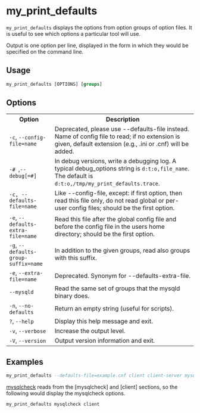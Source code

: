 # my_print_defaults

`my_print_defaults` displays the options from option groups of option files. It is useful to see which options a particular tool will use.

Output is one option per line, displayed in the form in which they would be specified on the command line.

## Usage

```sql
my_print_defaults [OPTIONS] [groups]
```

## Options

<table><tbody><tr><th>Option</th><th>Description</th></tr>
<tr><td><code>-c</code>, <code>--config-file=name</code></td><td>Deprecated, please use --defaults-file instead. Name of config file to read; if no extension is given, default extension (e.g., .ini or .cnf) will be added.</td></tr>
<tr><td><code>-# </code>,<code>--debug[=#]</code></td><td>In debug versions, write a debugging log. A typical debug_options string is <code>d:t:o,file_name</code>. The default is <code>d:t:o,/tmp/my_print_defaults.trace</code>.</td></tr>
<tr><td><code>-c, --defaults-file=name</code></td><td>Like --config-file, except: if first option, then read this file only, do not read global or per-user config files; should be the first option.</td></tr>
<tr><td><code>-e</code>, <code>--defaults-extra-file=name</code></td><td>Read this file after the global config file and before the config file in the users home directory; should be the first option.</td></tr>
<tr><td><code>-g</code>, <code>--defaults-group-suffix=name</code></td><td>In addition to the given groups, read also groups with this suffix.</td></tr>
<tr><td><code>-e</code>, <code>--extra-file=name</code></td><td>Deprecated. Synonym for --defaults-extra-file.</td></tr>
<tr><td><code>--mysqld</code></td><td>Read the same set of groups that the mysqld binary does.</td></tr>
<tr><td><code>-n</code>, <code>--no-defaults</code></td><td>Return an empty string (useful for scripts).</td></tr>
<tr><td><code>?</code>, <code>--help</code></td><td>Display this help message and exit.</td></tr>
<tr><td><code>-v</code>, <code>--verbose</code></td><td>Increase the output level.</td></tr>
<tr><td><code>-V</code>, <code>--version</code></td><td>Output version information and exit.</td></tr>
</tbody></table>

## Examples

```sql
my_print_defaults --defaults-file=example.cnf client client-server mysql
```

[mysqlcheck](/sql-statements-structure/sql-statements/table-statements/mysqlcheck) reads from the [mysqlcheck] and [client] sections, so the following would display the mysqlcheck options.

```sql
my_print_defaults mysqlcheck client
```